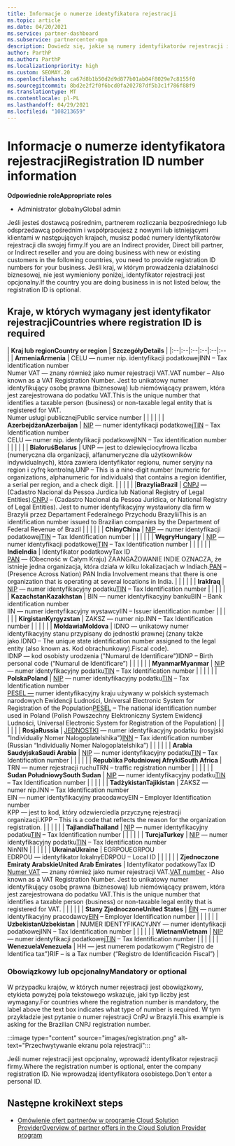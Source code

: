 ```yaml
---
title: Informacje o numerze identyfikatora rejestracji
ms.topic: article
ms.date: 04/20/2021
ms.service: partner-dashboard
ms.subservice: partnercenter-mpn
description: Dowiedz się, jakie są numery identyfikatorów rejestracji i czy są one obowiązkowe dla Twojego kraju.
author: ParthP
ms.author: ParthP
ms.localizationpriority: high
ms.custom: SEOMAY.20
ms.openlocfilehash: ca67d8b1b50d2d9d877b01ab04f8029e7c8155f0
ms.sourcegitcommit: 8bd2e2f2f0f6bcd0fa202787df5b3c1f786f88f9
ms.translationtype: MT
ms.contentlocale: pl-PL
ms.lasthandoff: 04/29/2021
ms.locfileid: "108213659"
---
```

# <a name="registration-id-number-information"></a><span data-ttu-id="863bc-103">Informacje o numerze identyfikatora rejestracji</span><span class="sxs-lookup"><span data-stu-id="863bc-103">Registration ID number information</span></span>

<span data-ttu-id="863bc-104">**Odpowiednie role**</span><span class="sxs-lookup"><span data-stu-id="863bc-104">**Appropriate roles**</span></span>

- <span data-ttu-id="863bc-105">Administrator globalny</span><span class="sxs-lookup"><span data-stu-id="863bc-105">Global admin</span></span>
 
<span data-ttu-id="863bc-106">Jeśli jesteś dostawcą pośrednim, partnerem rozliczania bezpośredniego lub odsprzedawcą pośrednim i współpracujesz z nowymi lub istniejącymi klientami w następujących krajach, musisz podać numery identyfikatorów rejestracji dla swojej firmy.</span><span class="sxs-lookup"><span data-stu-id="863bc-106">If you are an Indirect provider, Direct bill partner, or Indirect reseller and you are doing business with new or existing customers in the following countries, you need to provide registration ID numbers for your business.</span></span> <span data-ttu-id="863bc-107">Jeśli kraj, w którym prowadzenia działalności biznesowej, nie jest wymieniony poniżej, identyfikator rejestracji jest opcjonalny.</span><span class="sxs-lookup"><span data-stu-id="863bc-107">If the country you are doing business in is not listed below, the registration ID is optional.</span></span>

## <a name="countries-where-registration-id-is-required"></a><span data-ttu-id="863bc-108">Kraje, w których wymagany jest identyfikator rejestracji</span><span class="sxs-lookup"><span data-stu-id="863bc-108">Countries where registration ID is required</span></span>

| <span data-ttu-id="863bc-109">**Kraj lub region**</span><span class="sxs-lookup"><span data-stu-id="863bc-109">**Country or region**</span></span> | <span data-ttu-id="863bc-110">**Szczegóły**</span><span class="sxs-lookup"><span data-stu-id="863bc-110">**Details**</span></span> |
|:--|:--|:--|:--|:--|:--|
| <span data-ttu-id="863bc-111">**Armenia**</span><span class="sxs-lookup"><span data-stu-id="863bc-111">**Armenia**</span></span> | <span data-ttu-id="863bc-112">CELU — numer nip. identyfikacji podatkowej</span><span class="sxs-lookup"><span data-stu-id="863bc-112">INN – Tax identification number</span></span><br><span data-ttu-id="863bc-113">Numer VAT — znany również jako numer rejestracji VAT.</span><span class="sxs-lookup"><span data-stu-id="863bc-113">VAT number – Also known as a VAT Registration Number.</span></span> <span data-ttu-id="863bc-114">Jest to unikatowy numer identyfikujący osobę prawna (biznesową) lub niemówiącący prawem, która jest zarejestrowana do podatku VAT.</span><span class="sxs-lookup"><span data-stu-id="863bc-114">This is the unique number that identifies a taxable person (business) or non-taxable legal entity that is registered for VAT.</span></span><br><span data-ttu-id="863bc-115">Numer usługi publicznej</span><span class="sxs-lookup"><span data-stu-id="863bc-115">Public service number</span></span> |  |  | |  |
| <span data-ttu-id="863bc-116">**Azerbejdżan**</span><span class="sxs-lookup"><span data-stu-id="863bc-116">**Azerbaijan**</span></span>  | <span data-ttu-id="863bc-117">[NIP](http://www.oecd.org/tax/automatic-exchange/crs-implementation-and-assistance/tax-identification-numbers/Azerbaijan-TIN.pdf) — numer identyfikacji podatkowej</span><span class="sxs-lookup"><span data-stu-id="863bc-117">[TIN](http://www.oecd.org/tax/automatic-exchange/crs-implementation-and-assistance/tax-identification-numbers/Azerbaijan-TIN.pdf) – Tax Identification number</span></span><br><span data-ttu-id="863bc-118">CELU — numer nip. identyfikacji podatkowej</span><span class="sxs-lookup"><span data-stu-id="863bc-118">INN – Tax identification number</span></span> |  |  |  |  |
| <span data-ttu-id="863bc-119">**Białoruś**</span><span class="sxs-lookup"><span data-stu-id="863bc-119">**Belarus**</span></span>  | <span data-ttu-id="863bc-120">UNP — jest to dziewięciocyfrowa liczba (numeryczna dla organizacji, alfanumeryczne dla użytkowników indywidualnych), która zawiera identyfikator regionu, numer seryjny na region i cyfrę kontrolną.</span><span class="sxs-lookup"><span data-stu-id="863bc-120">UNP – This is a nine-digit number (numeric for organizations, alphanumeric for individuals) that contains a region identifier, a serial per region, and a check digit.</span></span> |  |  |  |  |
|<span data-ttu-id="863bc-121">**Brazylia**</span><span class="sxs-lookup"><span data-stu-id="863bc-121">**Brazil**</span></span> | <span data-ttu-id="863bc-122">[CNPJ](http://www.oecd.org/tax/automatic-exchange/crs-implementation-and-assistance/tax-identification-numbers/Brazil-TIN.pdf) — (Cadastro Nacional da Pessoa Jurdica lub National Registry of Legal Entities).</span><span class="sxs-lookup"><span data-stu-id="863bc-122">[CNPJ](http://www.oecd.org/tax/automatic-exchange/crs-implementation-and-assistance/tax-identification-numbers/Brazil-TIN.pdf) – (Cadastro Nacional da Pessoa Jurídica, or National Registry of Legal Entities).</span></span> <span data-ttu-id="863bc-123">Jest to numer identyfikacyjny wystawiony dla firm w Brazylii przez Departament Federalnego Przychodu Brazylii</span><span class="sxs-lookup"><span data-stu-id="863bc-123">This is an identification number issued to Brazilian companies by the Department of Federal Revenue of Brazil</span></span>  |  |  |  |  |
| <span data-ttu-id="863bc-124">**Chiny**</span><span class="sxs-lookup"><span data-stu-id="863bc-124">**China**</span></span> | <span data-ttu-id="863bc-125">[NIP](http://www.oecd.org/tax/automatic-exchange/crs-implementation-and-assistance/tax-identification-numbers/China-TIN.pdf) — numer identyfikacji podatkowej</span><span class="sxs-lookup"><span data-stu-id="863bc-125">[TIN](http://www.oecd.org/tax/automatic-exchange/crs-implementation-and-assistance/tax-identification-numbers/China-TIN.pdf) – Tax Identification number</span></span> |  |  |  |  |
| <span data-ttu-id="863bc-126">**Węgry**</span><span class="sxs-lookup"><span data-stu-id="863bc-126">**Hungary**</span></span>  | <span data-ttu-id="863bc-127">[NIP](http://www.oecd.org/tax/automatic-exchange/crs-implementation-and-assistance/tax-identification-numbers/Hungary-TIN.pdf) — numer identyfikacji podatkowej</span><span class="sxs-lookup"><span data-stu-id="863bc-127">[TIN](http://www.oecd.org/tax/automatic-exchange/crs-implementation-and-assistance/tax-identification-numbers/Hungary-TIN.pdf) – Tax Identification number</span></span> |  |  |  |  |
| <span data-ttu-id="863bc-128">**Indie**</span><span class="sxs-lookup"><span data-stu-id="863bc-128">**India**</span></span> | <span data-ttu-id="863bc-129">Identyfikator podatkowy</span><span class="sxs-lookup"><span data-stu-id="863bc-129">Tax ID</span></span><br><span data-ttu-id="863bc-130">[PAN](http://www.oecd.org/tax/automatic-exchange/crs-implementation-and-assistance/tax-identification-numbers/India-TIN.pdf) — (Obecność w Całym Kraju) ZAANGAŻOWANIE INDIE OZNACZA, że istnieje jedna organizacja, która działa w kilku lokalizacjach w Indiach.</span><span class="sxs-lookup"><span data-stu-id="863bc-130">[PAN](http://www.oecd.org/tax/automatic-exchange/crs-implementation-and-assistance/tax-identification-numbers/India-TIN.pdf) – (Presence Across Nation) PAN India Involvement means that there is one organization that is operating at several locations in India.</span></span> |  |  |  |  |
| <span data-ttu-id="863bc-131">**Irak**</span><span class="sxs-lookup"><span data-stu-id="863bc-131">**Iraq**</span></span> | <span data-ttu-id="863bc-132">[NIP](http://www.oecd.org/tax/automatic-exchange/crs-implementation-and-assistance/tax-identification-numbers/) — numer identyfikacyjny podatku</span><span class="sxs-lookup"><span data-stu-id="863bc-132">[TIN](http://www.oecd.org/tax/automatic-exchange/crs-implementation-and-assistance/tax-identification-numbers/) – Tax Identification number</span></span> |  |  |  |  |
| <span data-ttu-id="863bc-133">**Kazachstan**</span><span class="sxs-lookup"><span data-stu-id="863bc-133">**Kazakhstan**</span></span>  | <span data-ttu-id="863bc-134">BIN — numer identyfikacyjny banku</span><span class="sxs-lookup"><span data-stu-id="863bc-134">BIN – Bank identification number</span></span><br><span data-ttu-id="863bc-135">IIN — numer identyfikacyjny wystawcy</span><span class="sxs-lookup"><span data-stu-id="863bc-135">IIN – Issuer identification number</span></span> |  |  |  |  |
| <span data-ttu-id="863bc-136">**Kirgistan**</span><span class="sxs-lookup"><span data-stu-id="863bc-136">**Kyrgyzstan**</span></span>  | <span data-ttu-id="863bc-137">ZAKSZ — numer nip.</span><span class="sxs-lookup"><span data-stu-id="863bc-137">INN – Tax Identification number</span></span> |  |  |  |  |
| <span data-ttu-id="863bc-138">**Mołdawia**</span><span class="sxs-lookup"><span data-stu-id="863bc-138">**Moldova**</span></span>  | <span data-ttu-id="863bc-139">IDNO — unikatowy numer identyfikacyjny stanu przypisany do jednostki prawnej (znany także jako.</span><span class="sxs-lookup"><span data-stu-id="863bc-139">IDNO – The unique state identification number assigned to the legal entity (also known as.</span></span> <span data-ttu-id="863bc-140">Kod obrachunkowy).</span><span class="sxs-lookup"><span data-stu-id="863bc-140">Fiscal code).</span></span><br><span data-ttu-id="863bc-141">IDNP — kod osobisty urodzenia ("Numarul de Identificare")</span><span class="sxs-lookup"><span data-stu-id="863bc-141">IDNP – Birth personal code (“Numarul de Identificare”)</span></span> |  |  |  |  |
| <span data-ttu-id="863bc-142">**Myanmar**</span><span class="sxs-lookup"><span data-stu-id="863bc-142">**Myanmar**</span></span> | <span data-ttu-id="863bc-143">[NIP](http://www.oecd.org/tax/automatic-exchange/crs-implementation-and-assistance/tax-identification-numbers/) — numer identyfikacyjny podatku</span><span class="sxs-lookup"><span data-stu-id="863bc-143">[TIN](http://www.oecd.org/tax/automatic-exchange/crs-implementation-and-assistance/tax-identification-numbers/) – Tax Identification number</span></span> |  |  |  |  |
| <span data-ttu-id="863bc-144">**Polska**</span><span class="sxs-lookup"><span data-stu-id="863bc-144">**Poland**</span></span>  | <span data-ttu-id="863bc-145">[NIP](http://www.oecd.org/tax/automatic-exchange/crs-implementation-and-assistance/tax-identification-numbers/Poland-TIN.pdf) — numer identyfikacyjny podatku</span><span class="sxs-lookup"><span data-stu-id="863bc-145">[TIN](http://www.oecd.org/tax/automatic-exchange/crs-implementation-and-assistance/tax-identification-numbers/Poland-TIN.pdf) – Tax Identification   number</span></span><br><span data-ttu-id="863bc-146">[PESEL —](http://www.oecd.org/tax/automatic-exchange/crs-implementation-and-assistance/tax-identification-numbers/Poland-TIN.pdf) numer identyfikacyjny kraju używany w polskich systemach narodowych Ewidencji Ludności, Universal Electronic System for Registration of the Population</span><span class="sxs-lookup"><span data-stu-id="863bc-146">[PESEL](http://www.oecd.org/tax/automatic-exchange/crs-implementation-and-assistance/tax-identification-numbers/Poland-TIN.pdf) – The national identification number used in Poland (Polish Powszechny Elektroniczny System Ewidencji Ludności, Universal Electronic System for Registration of the Population)</span></span> |  |  |  |  |
| <span data-ttu-id="863bc-147">**Rosja**</span><span class="sxs-lookup"><span data-stu-id="863bc-147">**Russia**</span></span>  | <span data-ttu-id="863bc-148">[JEDNOSTKI](http://www.oecd.org/tax/automatic-exchange/crs-implementation-and-assistance/tax-identification-numbers/Russia-TIN.pdf) — numer identyfikacyjny podatku (rosyjski "Individualiy Nomer Nalogoplatelshika")</span><span class="sxs-lookup"><span data-stu-id="863bc-148">[INN](http://www.oecd.org/tax/automatic-exchange/crs-implementation-and-assistance/tax-identification-numbers/Russia-TIN.pdf) – Tax identification number (Russian “Individualiy Nomer Nalogoplatelshika”)</span></span> |  |  |  |  |
| <span data-ttu-id="863bc-149">**Arabia Saudyjska**</span><span class="sxs-lookup"><span data-stu-id="863bc-149">**Saudi Arabia**</span></span> | <span data-ttu-id="863bc-150">[NIP](http://www.oecd.org/tax/automatic-exchange/crs-implementation-and-assistance/tax-identification-numbers/Saudi-Arabia-TIN.pdf) — numer identyfikacyjny podatku</span><span class="sxs-lookup"><span data-stu-id="863bc-150">[TIN](http://www.oecd.org/tax/automatic-exchange/crs-implementation-and-assistance/tax-identification-numbers/Saudi-Arabia-TIN.pdf) – Tax Identification number</span></span> |  |  |  |  |
| <span data-ttu-id="863bc-151">**Republika Południowej Afryki**</span><span class="sxs-lookup"><span data-stu-id="863bc-151">**South Africa**</span></span> | <span data-ttu-id="863bc-152">TRN — numer rejestracji ruchu</span><span class="sxs-lookup"><span data-stu-id="863bc-152">TRN – traffic registration number</span></span> |  |  |  |  |
| <span data-ttu-id="863bc-153">**Sudan Południowy**</span><span class="sxs-lookup"><span data-stu-id="863bc-153">**South Sudan**</span></span> | <span data-ttu-id="863bc-154">[NIP](http://www.oecd.org/tax/automatic-exchange/crs-implementation-and-assistance/tax-identification-numbers/) — numer identyfikacyjny podatku</span><span class="sxs-lookup"><span data-stu-id="863bc-154">[TIN](http://www.oecd.org/tax/automatic-exchange/crs-implementation-and-assistance/tax-identification-numbers/) – Tax Identification number</span></span> |  |  |  |  |
| <span data-ttu-id="863bc-155">**Tadżykistan**</span><span class="sxs-lookup"><span data-stu-id="863bc-155">**Tajikistan**</span></span>  | <span data-ttu-id="863bc-156">ZAKSZ — numer nip.</span><span class="sxs-lookup"><span data-stu-id="863bc-156">INN – Tax Identification   number</span></span><br><span data-ttu-id="863bc-157">EIN — numer identyfikacyjny pracodawcy</span><span class="sxs-lookup"><span data-stu-id="863bc-157">EIN – Employer Identification number</span></span><br><span data-ttu-id="863bc-158">KPP — jest to kod, który odzwierciedla przyczynę rejestracji organizacji.</span><span class="sxs-lookup"><span data-stu-id="863bc-158">KPP – This is a code that reflects the reason for the organization   registration.</span></span> |  |  |  |  |
| <span data-ttu-id="863bc-159">**Tajlandia**</span><span class="sxs-lookup"><span data-stu-id="863bc-159">**Thailand**</span></span> | <span data-ttu-id="863bc-160">[NIP](http://www.oecd.org/tax/automatic-exchange/crs-implementation-and-assistance/tax-identification-numbers/) — numer identyfikacyjny podatku</span><span class="sxs-lookup"><span data-stu-id="863bc-160">[TIN](http://www.oecd.org/tax/automatic-exchange/crs-implementation-and-assistance/tax-identification-numbers/) – Tax Identification number</span></span> |  |  |  |  |
| <span data-ttu-id="863bc-161">**Turcja**</span><span class="sxs-lookup"><span data-stu-id="863bc-161">**Turkey**</span></span> | <span data-ttu-id="863bc-162">[NIP](http://www.oecd.org/tax/automatic-exchange/crs-implementation-and-assistance/tax-identification-numbers/Turkey-TIN.pdf) — numer identyfikacyjny podatku</span><span class="sxs-lookup"><span data-stu-id="863bc-162">[TIN](http://www.oecd.org/tax/automatic-exchange/crs-implementation-and-assistance/tax-identification-numbers/Turkey-TIN.pdf) – Tax Identification   number</span></span><br><span data-ttu-id="863bc-163">Nin</span><span class="sxs-lookup"><span data-stu-id="863bc-163">NIN</span></span> |  |  |  |  |
| <span data-ttu-id="863bc-164">**Ukraina**</span><span class="sxs-lookup"><span data-stu-id="863bc-164">**Ukraine**</span></span>  | <span data-ttu-id="863bc-165">EGRPOU</span><span class="sxs-lookup"><span data-stu-id="863bc-165">EGRPOU</span></span><br><span data-ttu-id="863bc-166">EDRPOU — identyfikator lokalny</span><span class="sxs-lookup"><span data-stu-id="863bc-166">EDRPOU – Local ID</span></span> |  |  |  |  |
| <span data-ttu-id="863bc-167">**Zjednoczone Emiraty Arabskie**</span><span class="sxs-lookup"><span data-stu-id="863bc-167">**United Arab Emirates**</span></span> | <span data-ttu-id="863bc-168">Identyfikator podatkowy</span><span class="sxs-lookup"><span data-stu-id="863bc-168">Tax ID</span></span><br><span data-ttu-id="863bc-169">[Numer VAT](http://www.oecd.org/tax/automatic-exchange/crs-implementation-and-assistance/tax-identification-numbers/UAE-TIN.pdf) — znany również jako numer rejestracji VAT.</span><span class="sxs-lookup"><span data-stu-id="863bc-169">[VAT number](http://www.oecd.org/tax/automatic-exchange/crs-implementation-and-assistance/tax-identification-numbers/UAE-TIN.pdf) - Also known as a VAT Registration Number.</span></span> <span data-ttu-id="863bc-170">Jest to unikatowy numer identyfikujący osobę prawna (biznesową) lub niemówiącący prawem, która jest zarejestrowana do podatku VAT.</span><span class="sxs-lookup"><span data-stu-id="863bc-170">This is the unique number that identifies a taxable person (business) or non-taxable legal entity that is registered for VAT.</span></span> |  |  |  |  |
| <span data-ttu-id="863bc-171">**Stany Zjednoczone**</span><span class="sxs-lookup"><span data-stu-id="863bc-171">**United States**</span></span> | <span data-ttu-id="863bc-172">[EIN](https://irs.ein-forms-gov.com/?keyword=employer%20identification%20number&source=Google&network=o&device=c&devicemodel=&mobile=&adposition%5d&targetid=kwd-81501461534755:loc-190&msclkid=458d3159f6051392f5286e8e75ed79ce) — numer identyfikacyjny pracodawcy</span><span class="sxs-lookup"><span data-stu-id="863bc-172">[EIN](https://irs.ein-forms-gov.com/?keyword=employer%20identification%20number&source=Google&network=o&device=c&devicemodel=&mobile=&adposition%5d&targetid=kwd-81501461534755:loc-190&msclkid=458d3159f6051392f5286e8e75ed79ce) – Employer Identification number</span></span> |  |  |  |  |
| <span data-ttu-id="863bc-173">**Uzbekistan**</span><span class="sxs-lookup"><span data-stu-id="863bc-173">**Uzbekistan**</span></span>  | <span data-ttu-id="863bc-174">NUMER IDENTYFIKACYJNY — numer identyfikacji podatkowej</span><span class="sxs-lookup"><span data-stu-id="863bc-174">INN – Tax Identification number</span></span> |  |  |  |  |
| <span data-ttu-id="863bc-175">**Wietnam**</span><span class="sxs-lookup"><span data-stu-id="863bc-175">**Vietnam**</span></span> | <span data-ttu-id="863bc-176">[NIP](http://www.oecd.org/tax/automatic-exchange/crs-implementation-and-assistance/tax-identification-numbers/) — numer identyfikacji podatkowej</span><span class="sxs-lookup"><span data-stu-id="863bc-176">[TIN](http://www.oecd.org/tax/automatic-exchange/crs-implementation-and-assistance/tax-identification-numbers/) – Tax Identification number</span></span> |  |  |  |  |
| <span data-ttu-id="863bc-177">**Wenezuela**</span><span class="sxs-lookup"><span data-stu-id="863bc-177">**Venezuela**</span></span> | <span data-ttu-id="863bc-178">HH — jest numerem podatkowym ("Registro de Identifica tax")</span><span class="sxs-lookup"><span data-stu-id="863bc-178">RIF – is a Tax number (“Registro de Identificación Fiscal”)</span></span> |  

### <a name="mandatory-or-optional"></a><span data-ttu-id="863bc-179">Obowiązkowy lub opcjonalny</span><span class="sxs-lookup"><span data-stu-id="863bc-179">Mandatory or optional</span></span>
 
<span data-ttu-id="863bc-180">W przypadku krajów, w których numer rejestracji jest obowiązkowy, etykieta powyżej pola tekstowego wskazuje, jaki typ liczby jest wymagany.</span><span class="sxs-lookup"><span data-stu-id="863bc-180">For countries where the registration number is mandatory, the label above the text box indicates what type of number is required.</span></span>
<span data-ttu-id="863bc-181">W tym przykładzie jest pytanie o numer rejestracji CnPJ w Brazylii.</span><span class="sxs-lookup"><span data-stu-id="863bc-181">This example is asking for the Brazilian CNPJ registration number.</span></span>

:::image type="content" source="images/registration.png" alt-text="Przechwytywanie ekranu pola rejestracji":::

<span data-ttu-id="863bc-183">Jeśli numer rejestracji jest opcjonalny, wprowadź identyfikator rejestracji firmy.</span><span class="sxs-lookup"><span data-stu-id="863bc-183">Where the registration number is optional, enter the company registration ID.</span></span> <span data-ttu-id="863bc-184">Nie wprowadzaj identyfikatora osobistego.</span><span class="sxs-lookup"><span data-stu-id="863bc-184">Don't enter a personal ID.</span></span>

## <a name="next-steps"></a><span data-ttu-id="863bc-185">Następne kroki</span><span class="sxs-lookup"><span data-stu-id="863bc-185">Next steps</span></span>

- [<span data-ttu-id="863bc-186">Omówienie ofert partnerów w programie Cloud Solution Provider</span><span class="sxs-lookup"><span data-stu-id="863bc-186">Overview of partner offers in the Cloud Solution Provider program</span></span>](csp-offers.md)